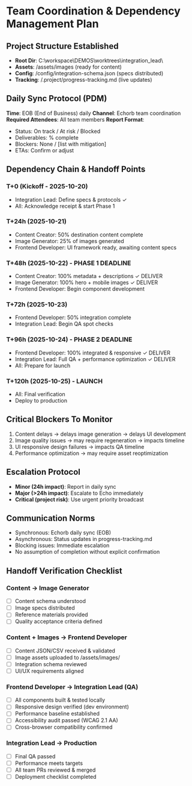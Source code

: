 # Team Coordination & Dependency Management Plan

## Project Structure Established
- **Root Dir**: C:\workspace\DEMOS\worktrees\integration_lead\
- **Assets**: /assets/images (ready for content)
- **Config**: /config/integration-schema.json (specs distributed)
- **Tracking**: /.project/progress-tracking.md (live updates)

## Daily Sync Protocol (PDM)
**Time**: EOB (End of Business) daily
**Channel**: Echorb team coordination
**Required Attendees**: All team members
**Report Format**:
- Status: On track / At risk / Blocked
- Deliverables: % complete
- Blockers: None / [list with mitigation]
- ETAs: Confirm or adjust

## Dependency Chain & Handoff Points

### T+0 (Kickoff - 2025-10-20)
- Integration Lead: Define specs & protocols ✓
- All: Acknowledge receipt & start Phase 1

### T+24h (2025-10-21)
- Content Creator: 50% destination content complete
- Image Generator: 25% of images generated
- Frontend Developer: UI framework ready, awaiting content specs

### T+48h (2025-10-22) - PHASE 1 DEADLINE
- Content Creator: 100% metadata + descriptions ✓ DELIVER
- Image Generator: 100% hero + mobile images ✓ DELIVER
- Frontend Developer: Begin component development

### T+72h (2025-10-23)
- Frontend Developer: 50% integration complete
- Integration Lead: Begin QA spot checks

### T+96h (2025-10-24) - PHASE 2 DEADLINE
- Frontend Developer: 100% integrated & responsive ✓ DELIVER
- Integration Lead: Full QA + performance optimization ✓ DELIVER
- All: Prepare for launch

### T+120h (2025-10-25) - LAUNCH
- All: Final verification
- Deploy to production

## Critical Blockers To Monitor
1. Content delays → delays image generation → delays UI development
2. Image quality issues → may require regeneration → impacts timeline
3. UI responsive design failures → impacts QA timeline
4. Performance optimization → may require asset reoptimization

## Escalation Protocol
- **Minor (24h impact)**: Report in daily sync
- **Major (>24h impact)**: Escalate to Echo immediately
- **Critical (project risk)**: Use urgent priority broadcast

## Communication Norms
- Synchronous: Echorb daily sync (EOB)
- Asynchronous: Status updates in progress-tracking.md
- Blocking issues: Immediate escalation
- No assumption of completion without explicit confirmation

## Handoff Verification Checklist

### Content → Image Generator
- [ ] Content schema understood
- [ ] Image specs distributed
- [ ] Reference materials provided
- [ ] Quality acceptance criteria defined

### Content + Images → Frontend Developer
- [ ] Content JSON/CSV received & validated
- [ ] Image assets uploaded to /assets/images/
- [ ] Integration schema reviewed
- [ ] UI/UX requirements aligned

### Frontend Developer → Integration Lead (QA)
- [ ] All components built & tested locally
- [ ] Responsive design verified (dev environment)
- [ ] Performance baseline established
- [ ] Accessibility audit passed (WCAG 2.1 AA)
- [ ] Cross-browser compatibility confirmed

### Integration Lead → Production
- [ ] Final QA passed
- [ ] Performance meets targets
- [ ] All team PRs reviewed & merged
- [ ] Deployment checklist completed
